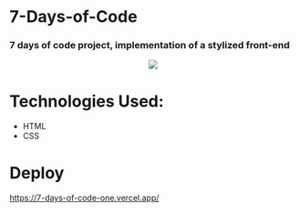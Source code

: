 # 7-Days-of-Code
### 7 days of code project, implementation of a stylized front-end

<div align='center'>
  <img src='https://user-images.githubusercontent.com/105545187/197067304-dee5ab2f-83a4-4d7c-a043-d2e3832ff022.gif'/>
</div>

# Technologies Used:

- HTML
- CSS

# Deploy

https://7-days-of-code-one.vercel.app/
